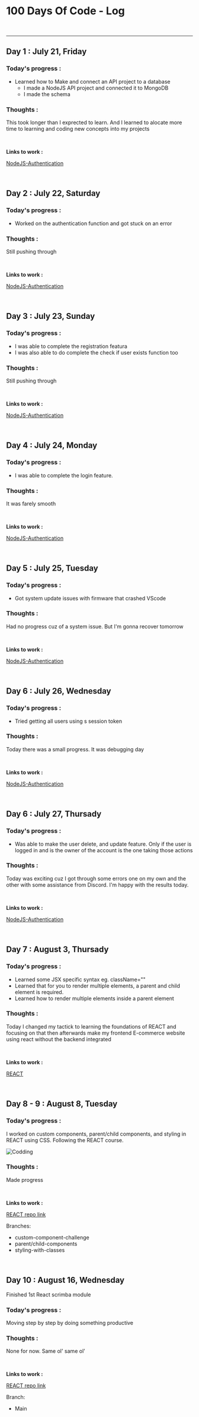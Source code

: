 # 100 Days Of Code - Log
<br>

---

## Day 1 : July 21, Friday

### **Today's progress :**
- Learned how to Make and connect an API project to a database
    - I made a NodeJS API project and connected it to MongoDB
    - I made the schema

### **Thoughts :**
This took longer than I exprected to learn. And I learned to alocate more time to learning and coding new concepts into my projects

<br>

**Links to work :** 

[NodeJS-Authentication](https://github.com/Mark-Muchiri/NodeJS-Authentication)

<br>


## Day 2 : July 22, Saturday

### **Today's progress :**
- Worked on the authentication function and got stuck on an error

### **Thoughts :**
Still pushing through

<br>

**Links to work :** 

[NodeJS-Authentication](https://github.com/Mark-Muchiri/NodeJS-Authentication)

<br>


## Day 3 : July 23, Sunday

### **Today's progress :**
- I was able to complete the registration featura
- I was also able to do complete the check if user exists function too

### **Thoughts :**
Still pushing through

<br>

**Links to work :** 

[NodeJS-Authentication](https://github.com/Mark-Muchiri/NodeJS-Authentication)

<br>


## Day 4 : July 24, Monday

### **Today's progress :**
- I was able to complete the login feature.

### **Thoughts :**
It was farely smooth

<br>

**Links to work :** 

[NodeJS-Authentication](https://github.com/Mark-Muchiri/NodeJS-Authentication)

<br>


## Day 5 : July 25, Tuesday

### **Today's progress :**
- Got system update issues with firmware that crashed VScode

### **Thoughts :**
Had no progress cuz of a system issue. But I'm gonna recover tomorrow

<br>

**Links to work :** 

[NodeJS-Authentication](https://github.com/Mark-Muchiri/NodeJS-Authentication)

<br>


## Day 6 : July 26, Wednesday

### **Today's progress :**
- Tried getting all users using s session token

### **Thoughts :**
Today there was a small progress. It was debugging day

<br>

**Links to work :** 

[NodeJS-Authentication](https://github.com/Mark-Muchiri/NodeJS-Authentication)

<br>

## Day 6 : July 27, Thursady

### **Today's progress :**
- Was able to make the user delete, and update feature. Only if the user is logged in and is the owner of the account is the one taking those actions

### **Thoughts :**
Today was exciting cuz I got through some errors one on my own and the other with some assistance from Discord. I'm happy with the results today.

<br>

**Links to work :** 

[NodeJS-Authentication](https://github.com/Mark-Muchiri/NodeJS-Authentication)

<br>

## Day 7 : August 3, Thursady

### **Today's progress :**
- Learned some JSX specific syntax eg. className=""
- Learned that for you to render multiple elements, a parent and child element is required.
- Learned how to render multiple elements inside a parent element

### **Thoughts :**
Today I changed my tactick to learning the foundations of REACT and focusing on that then afterwards make my frontend E-commerce website using react without the backend integrated

<br>

**Links to work :** 

[REACT](https://github.com/Mark-Muchiri/REACT)

<br>


## Day 8 - 9 : August 8, Tuesday

### **Today's progress :**
I worked on custom components, parent/child components, and styling in REACT using CSS. Following the REACT course.

<img align="" alt="Codding" width="" src="https://cdn.discordapp.com/attachments/919156613401690162/1138571378740690954/image.png">

### **Thoughts :**
Made progress

<br>

**Links to work :** 

[REACT repo link](https://github.com/Mark-Muchiri/REACT)

Branches: 
- custom-component-challenge
- parent/child-components 
- styling-with-classes
<br>


## Day 10 : August 16, Wednesday
Finished 1st React scrimba module
### **Today's progress :**
Moving step by step by doing something productive

### **Thoughts :**
None for now. Same ol' same ol'

<br>

**Links to work :** 

[REACT repo link](https://github.com/Mark-Muchiri/REACT)

Branch:
- Main

<br>


<!-- ## Day 11 : August ..., ...

### **Today's progress :**
...

### **Thoughts :**
...

<br>

**Links to work :** 

[...](...)

<br> -->